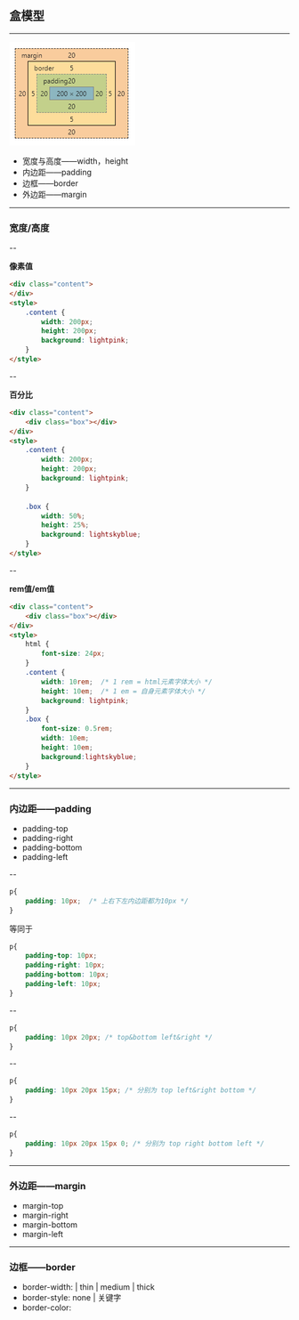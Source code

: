 ## 盒模型

---

![盒模型示意图](/static/img/box.jpg)

+ 宽度与高度——width，height
+ 内边距——padding
+ 边框——border
+ 外边距——margin

---

### 宽度/高度

--

**像素值** <!-- .element: class="emphasis" -->

```html
<div class="content">
</div>
<style>
    .content {
        width: 200px;
        height: 200px;
        background: lightpink;
    }
</style>
```

--

**百分比** <!-- .element: class="emphasis" -->

```html
<div class="content">
    <div class="box"></div>
</div>
<style>
    .content {
        width: 200px;
        height: 200px;
        background: lightpink;
    }

    .box {
        width: 50%;
        height: 25%;
        background: lightskyblue;
    }
</style>
```

--

**rem值/em值** <!-- .element: class="emphasis" -->

```html
<div class="content">
    <div class="box"></div>
</div>
<style>
    html {
        font-size: 24px;
    }
    .content {
        width: 10rem;  /* 1 rem = html元素字体大小 */
        height: 10em;  /* 1 em = 自身元素字体大小 */
        background: lightpink;
    }
    .box {
        font-size: 0.5rem;
        width: 10em;
        height: 10em;
        background:lightskyblue;
    }
</style>
```

---

### 内边距——padding

+ padding-top
+ padding-right
+ padding-bottom
+ padding-left

--

```css
p{
    padding: 10px;  /* 上右下左内边距都为10px */
}
```
等同于 <!-- .element: class="normal" -->
```css
p{
    padding-top: 10px;
    padding-right: 10px;
    padding-bottom: 10px;
    padding-left: 10px;
}
```

--

```css
p{
    padding: 10px 20px; /* top&bottom left&right */
}
```

--

```css
p{
    padding: 10px 20px 15px; /* 分别为 top left&right bottom */
}
```

--

```css
p{
    padding: 10px 20px 15px 0; /* 分别为 top right bottom left */
}
```

---

### 外边距——margin

+ margin-top
+ margin-right
+ margin-bottom
+ margin-left

---

### 边框——border

+ border-width: <length> | thin | medium | thick
+ border-style: none | 关键字
+ border-color: <color>

